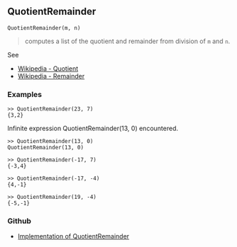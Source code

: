 ## QuotientRemainder

```
QuotientRemainder(m, n)
```

> computes a list of the quotient and remainder from division of `m` and `n`.

See 
* [Wikipedia - Quotient](https://en.wikipedia.org/wiki/Quotient)
* [Wikipedia - Remainder](https://en.wikipedia.org/wiki/Remainder)

### Examples

```
>> QuotientRemainder(23, 7)
{3,2}
```
 
Infinite expression QuotientRemainder(13, 0) encountered.

```
>> QuotientRemainder(13, 0)
QuotientRemainder(13, 0)

>> QuotientRemainder(-17, 7)
{-3,4}
 
>> QuotientRemainder(-17, -4)
{4,-1}
 
>> QuotientRemainder(19, -4)
{-5,-1}
```

### Github

* [Implementation of QuotientRemainder](https://github.com/axkr/symja_android_library/blob/master/symja_android_library/matheclipse-core/src/main/java/org/matheclipse/core/builtin/IntegerFunctions.java#L1345) 
